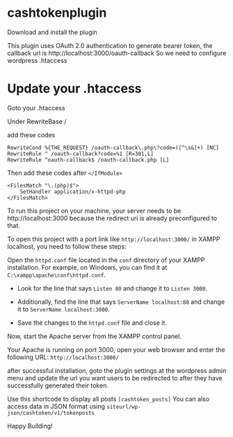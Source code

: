 # cashtokenplugin

Download and install the plugin

This plugin uses OAuth 2.0 authentication to generate bearer token, 
the callback url is http://localhost:3000/oauth-callback
So we need to configure wordpress .htaccess

# Update your .htaccess
Goto your .htaccess 

Under RewriteBase /

add these codes
```
RewriteCond %{THE_REQUEST} /oauth-callback\.php\?code=([^\s&]+) [NC]
RewriteRule ^ /oauth-callback?code=%1 [R=301,L]
RewriteRule ^oauth-callback$ /oauth-callback.php [L]
```
Then add these codes after ```</IfModule>```
```
<FilesMatch "\.(php)$">
    SetHandler application/x-httpd-php
</FilesMatch>
```

To run this project on your machine, your server needs to be http://localhost:3000
because the redirect uri is already preconfigured to that. 

To open this project with a port link like `http://localhost:3000/` in XAMPP localhost, you need to follow these steps: 

Open the `httpd.conf` file located in the `conf` directory of your XAMPP installation. For example, on Windows, you can find it at `C:\xampp\apache\conf\httpd.conf`.

   - Look for the line that says `Listen 80` and change it to `Listen 3000`.

   - Additionally, find the line that says `ServerName localhost:80` and change it to `ServerName localhost:3000`.

   - Save the changes to the `httpd.conf` file and close it.

Now, start the Apache server from the XAMPP control panel.

Your Apache is running on port 3000, open your web browser and enter the following URL: `http://localhost:3000/`

after successful installation, goto the plugin settings at the wordpress admin menu and update the url you want users to
be redirected to after they have successfully generated their token.

Use this shortcode to display all posts ```[cashtoken_posts]```
You can also access data in JSON format using ```siteurl/wp-json/cashtoken/v1/tokenposts```

Happy Building!
